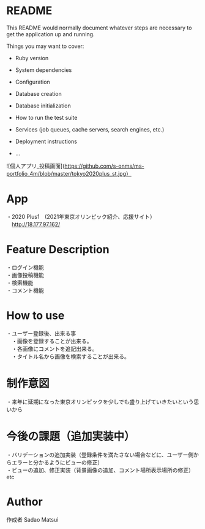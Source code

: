 # README

This README would normally document whatever steps are necessary to get the
application up and running.

Things you may want to cover:

* Ruby version

* System dependencies

* Configuration

* Database creation

* Database initialization

* How to run the test suite

* Services (job queues, cache servers, search engines, etc.)

* Deployment instructions

* ...

![個人アプリ_投稿画面](https://github.com/s-onms/ms-portfolio_4m/blob/master/tokyo2020plus_st.jpg）


# App<br>
・2020 Plus1　(2021年東京オリンピック紹介、応援サイト）<br>
　http://18.177.97.162/

# Feature Description<br>
・ログイン機能<br>
・画像投稿機能<br>
・検索機能<br>
・コメント機能<br>

# How to use<br>
・ユーザー登録後、出来る事<br>
　・画像を登録することが出来る。<br>
　・各画像にコメントを追記出来る。<br>
　・タイトル名から画像を検索することが出来る。<br>

# 制作意図<br>
・来年に延期になった東京オリンピックを少しでも盛り上げていきたいという思いから<br>

# 今後の課題（追加実装中）<br>
・バリデーションの追加実装（登録条件を満たさない場合などに、ユーザー側からエラーと分かるようにビューの修正）<br>
・ビューの追加、修正実装（背景画像の追加、コメント場所表示場所の修正）<br>
etc

# Author
作成者 Sadao Matsui
